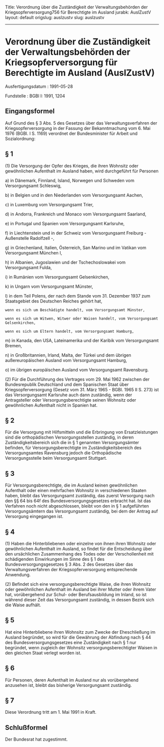 Title: Verordnung über die Zuständigkeit der Verwaltungsbehörden der Kriegsopferversorgung756
  für Berechtigte im Ausland
jurabk: AuslZustV
layout: default
origslug: auslzustv
slug: auslzustv

---

# Verordnung über die Zuständigkeit der Verwaltungsbehörden der Kriegsopferversorgung für Berechtigte im Ausland (AuslZustV)

Ausfertigungsdatum
:   1991-05-28

Fundstelle
:   BGBl I: 1991, 1204



## Eingangsformel

Auf Grund des § 3 Abs. 5 des Gesetzes über das Verwaltungsverfahren
der Kriegsopferversorgung in der Fassung der Bekanntmachung vom 6. Mai
1976 (BGBl. I S. 1169) verordnet der Bundesminister für Arbeit und
Sozialordnung:


## § 1

(1) Die Versorgung der Opfer des Krieges, die ihren Wohnsitz oder
gewöhnlichen Aufenthalt im Ausland haben, wird durchgeführt für
Personen

a)  in Dänemark, Finnland, Island, Norwegen und Schweden vom
    Versorgungsamt Schleswig,


b)  in Belgien und in den Niederlanden vom Versorgungsamt Aachen,


c)  in Luxemburg vom Versorgungsamt Trier,


d)  in Andorra, Frankreich und Monaco vom Versorgungsamt Saarland,


e)  in Portugal und Spanien vom Versorgungsamt Karlsruhe,


f)  in Liechtenstein und in der Schweiz vom Versorgungsamt Freiburg -
    Außenstelle Radolfzell -,


g)  in Griechenland, Italien, Österreich, San Marino und im Vatikan vom
    Versorgungsamt München I,


h)  in Albanien, Jugoslawien und der Tschechoslowakei vom Versorgungsamt
    Fulda,


i)  in Rumänien vom Versorgungsamt Gelsenkirchen,


k)  in Ungarn vom Versorgungsamt Münster,


l)  in dem Teil Polens, der nach dem Stande vom 31. Dezember 1937 zum
    Staatsgebiet des Deutschen Reiches gehört hat,

    wenn es sich um Beschädigte handelt, vom Versorgungsamt Münster,

    wenn es sich um Witwen, Witwer oder Waisen handelt, vom Versorgungsamt
    Gelsenkirchen,

    wenn es sich um Eltern handelt, vom Versorgungsamt Hamburg,


m)  in Kanada, den USA, Lateinamerika und der Karibik vom Versorgungsamt
    Bremen,


n)  in Großbritannien, Irland, Malta, der Türkei und dem übrigen
    außereuropäischen Ausland vom Versorgungsamt Hamburg,


o)  im übrigen europäischen Ausland vom Versorgungsamt Ravensburg.




(2) Für die Durchführung des Vertrages vom 29. Mai 1962 zwischen der
Bundesrepublik Deutschland und dem Spanischen Staat über
Kriegsopferversorgung (Gesetz vom 31. März 1965 - BGBl. 1965 II S.
273) ist das Versorgungsamt Karlsruhe auch dann zuständig, wenn der
Antragsteller oder Versorgungsberechtigte seinen Wohnsitz oder
gewöhnlichen Aufenthalt nicht in Spanien hat.


## § 2

Für die Versorgung mit Hilfsmitteln und die Erbringung von
Ersatzleistungen sind die orthopädischen Versorgungsstellen zuständig,
in deren Zuständigkeitsbereich sich die in § 1 genannten
Versorgungsämter befinden, für Versorgungsberechtigte im
Zuständigkeitsbereich des Versorgungsamtes Ravensburg jedoch die
Orthopädische Versorgungsstelle beim Versorgungsamt Stuttgart.


## § 3

Für Versorgungsberechtigte, die im Ausland keinen gewöhnlichen
Aufenthalt oder einen mehrfachen Wohnsitz in verschiedenen Staaten
haben, bleibt das Versorgungsamt zuständig, das zuerst Versorgung nach
den §§ 64 bis 64f des Bundesversorgungsgesetzes erbracht hat. Ist das
Verfahren noch nicht abgeschlossen, bleibt von den in § 1 aufgeführten
Versorgungsämtern das Versorgungsamt zuständig, bei dem der Antrag auf
Versorgung eingegangen ist.


## § 4

(1) Haben die Hinterbliebenen oder einzelne von ihnen ihren Wohnsitz
oder gewöhnlichen Aufenthalt im Ausland, so findet für die
Entscheidung über den ursächlichen Zusammenhang des Todes oder der
Verschollenheit mit schädigenden Einwirkungen im Sinne des § 1 des
Bundesversorgungsgesetzes § 3 Abs. 2 des Gesetzes über das
Verwaltungsverfahren der Kriegsopferversorgung entsprechende
Anwendung.

(2) Befindet sich eine versorgungsberechtigte Waise, die ihren
Wohnsitz oder gewöhnlichen Aufenthalt im Ausland bei ihrer Mutter oder
ihrem Vater hat, vorübergehend zur Schul- oder Berufsausbildung im
Inland, so ist während dieser Zeit das Versorgungsamt zuständig, in
dessen Bezirk sich die Waise aufhält.


## § 5

Hat eine Hinterbliebene ihren Wohnsitz zum Zwecke der Eheschließung im
Ausland begründet, so wird für die Gewährung der Abfindung nach § 44
des Bundesversorgungsgesetzes eine Zuständigkeit nach § 1 nur
begründet, wenn zugleich der Wohnsitz versorgungsberechtigter Waisen
in den gleichen Staat verlegt worden ist.


## § 6

Für Personen, deren Aufenthalt im Ausland nur als vorübergehend
anzusehen ist, bleibt das bisherige Versorgungsamt zuständig.


## § 7

Diese Verordnung tritt am 1. Mai 1991 in Kraft.


## Schlußformel

Der Bundesrat hat zugestimmt.

